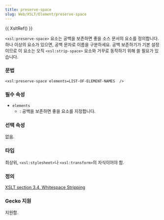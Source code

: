 ```yaml
---
title: preserve-space
slug: Web/XSLT/Element/preserve-space
---
```


{{ XsltRef() }}

`<xsl:preserve-space>` 요소는 공백을 보존하면 좋을 소스 문서의 요소를 정의합니다. 하나 이상의 요소가 있으면, 공백 문자로 이름을 구분하세요. 공백 보존하기가 기본 설정이므로 이 요소는 오직 `<xsl:strip-space>` 요소와 거꾸로 동작하기 위해 쓸 필요가 있습니다.

### 문법

```
<xsl:preserve-space elements=LIST-OF-ELEMENT-NAMES  />
```

### 필수 속성

- `elements`
  - : 공백을 보존하면 좋을 요소를 지정합니다.

### 선택 속성

없음.

### 타입

최상위, `<xsl:stylesheet>`나 `<xsl:transform>`의 자식이어야 함.

### 정의

[XSLT section 3.4, Whitespace Stripping](http://www.w3.org/TR/xslt#strip)

### Gecko 지원

지원함.
